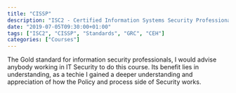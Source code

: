 ```yaml
---
title: "CISSP"
description: "ISC2 - Certified Information Systems Security Professional"
date: "2019-07-05T09:30:00+01:00"
tags: ["ISC2", "CISSP", "Standards", "GRC", "CEH"]
categories: ["Courses"]
---
```


The Gold standard for information security professionals, I would advise anybody working in IT Security to do this course. Its benefit lies in understanding, as a techie I gained a deeper understanding and appreciation of how the Policy and process side of Security works.